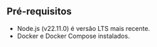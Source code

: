 ## Pré-requisitos

- Node.js (v22.11.0) é versão LTS mais recente.
- Docker e Docker Compose instalados.
